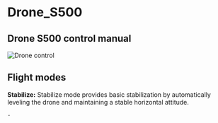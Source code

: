 # Drone_S500
## Drone S500 control manual

![Drone control](https://github.com/Projectredunimore/Drone_S500/assets/125361810/39cb8d59-2b82-4dd9-9a68-5e05fd69a502)

## Flight modes 

**Stabilize:** Stabilize mode provides basic stabilization by automatically leveling the drone and maintaining a stable horizontal attitude.
    
    -
